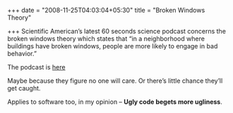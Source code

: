 +++
date = "2008-11-25T04:03:04+05:30"
title = "Broken Windows Theory"

+++
Scientific American’s latest 60 seconds science podcast concerns the broken windows theory which states that “in a neighborhood where buildings have broken windows, people are more likely to engage in bad behavior.”
<!--more-->

The podcast is [here](https://www.scientificamerican.com/podcast/episode/broken-windows-crime-theory-08-11-24/)

Maybe because they figure no one will care. Or there’s little chance they’ll get caught.

Applies to software too, in my opinion – **Ugly code begets more ugliness**.
